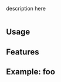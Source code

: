 description here

<img alt='' src='https://api.travis-ci.org/coderofsalvation/delay-for-array.git'/>

## Usage

## Features

## Example: foo


